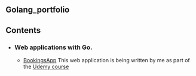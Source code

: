 ## Golang_portfolio

## Contents
- ### Web applications with Go.
    -  [BookingsApp](https://github.com/tssdantas/Golang_portfolio/tree/main/BookingAppUdemy) This web application is being written by me as part of the [Udemy course](https://www.udemy.com/course/building-modern-web-applications-with-go/)
             
